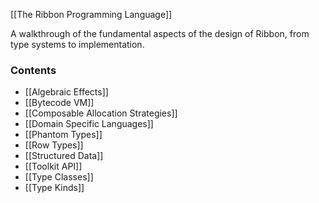 [[The Ribbon Programming Language]]


A walkthrough of the fundamental aspects of the design of Ribbon, from type systems to implementation.


### Contents

* [[Algebraic Effects]]
* [[Bytecode VM]]
* [[Composable Allocation Strategies]]
* [[Domain Specific Languages]]
* [[Phantom Types]]
* [[Row Types]]
* [[Structured Data]]
* [[Toolkit API]]
* [[Type Classes]]
* [[Type Kinds]]
